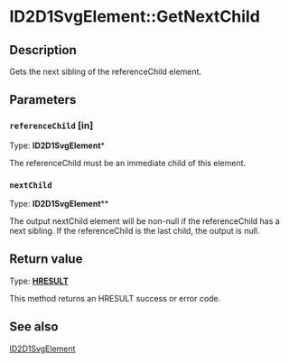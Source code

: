 # ID2D1SvgElement::GetNextChild

## Description

Gets the next sibling of the referenceChild element.

## Parameters

### `referenceChild` [in]

Type: **ID2D1SvgElement***

The referenceChild must be an immediate child of this element.

### `nextChild`

Type: **ID2D1SvgElement****

The output nextChild element will be non-null if the referenceChild has a next sibling. If the referenceChild is the last child, the output is null.

## Return value

Type: **[HRESULT](https://learn.microsoft.com/windows/win32/com/structure-of-com-error-codes)**

This method returns an HRESULT success or error code.

## See also

[ID2D1SvgElement](https://learn.microsoft.com/windows/desktop/api/d2d1svg/nn-d2d1svg-id2d1svgelement)